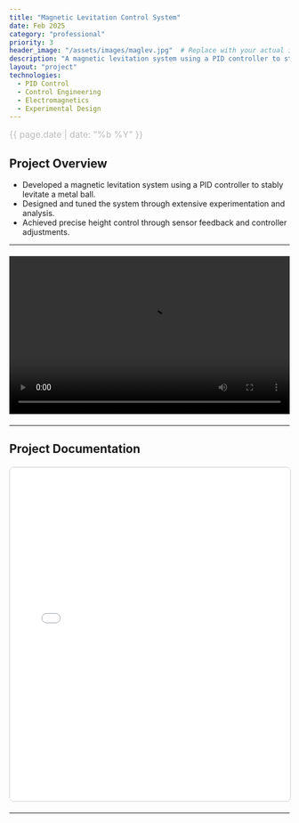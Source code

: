 ```yaml
---
title: "Magnetic Levitation Control System"
date: Feb 2025
category: "professional"
priority: 3
header_image: "/assets/images/maglev.jpg"  # Replace with your actual image file
description: "A magnetic levitation system using a PID controller to stably levitate a metal ball."
layout: "project"
technologies:
  - PID Control
  - Control Engineering
  - Electromagnetics
  - Experimental Design
---
```

<div class="project-meta">
  <span class="project-date">{{ page.date | date: "%b %Y" }}</span>
</div>

## Project Overview
- Developed a magnetic levitation system using a PID controller to stably levitate a metal ball.
- Designed and tuned the system through extensive experimentation and analysis.
- Achieved precise height control through sensor feedback and controller adjustments.

---

<!-- Project Video -->
<div class="video-container">
  <video width="640" height="360" controls>
    <source src="https://raw.githubusercontent.com/isabeldudlyke/isabeldudlyke.github.io/main/assets/videos/maglev.mp4" type="video/mp4">
    Your browser does not support the video tag.
  </video>
</div>

---

## **Project Documentation**
<embed src="/assets/documents/maglev.pdf" width="100%" height="600px" type="application/pdf">

---

<style>
/* Project Metadata */
.project-meta {
  font-size: 1rem;
  color: #888;
  font-weight: 400;
  margin-bottom: 1rem;
  text-align: left;
}
.project-date {
  display: block;
  font-size: 1rem;
  color: #bbb;
}

/* Project Image */
.project-image {
  display: block;
  max-width: 100%;
  width: 100%;
  height: auto;
  margin: 20px auto;
  border-radius: 8px;
}

/* Video Container: maintain a 16:9 ratio */
.video-container {
  position: relative;
  width: 100%;
  max-width: 900px;
  margin: 20px auto;
  padding-top: 56.25%;  /* 16:9 aspect ratio */
}
.video-container iframe,
.video-container video {
  position: absolute;
  top: 0;
  left: 0;
  width: 100%;
  height: 100%;
  border: none;
}

/* Embedded PDF styling */
embed {
  display: block;
  margin: 20px auto;
  border: 1px solid #ccc;
  border-radius: 8px;
}
</style>
